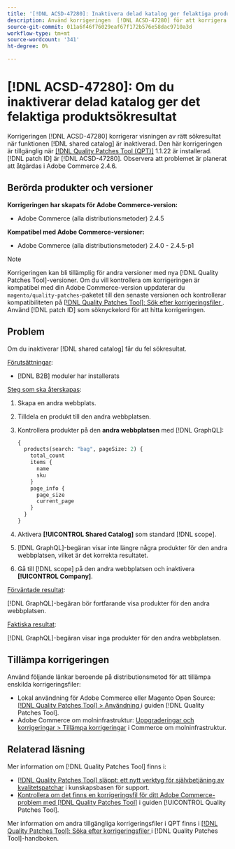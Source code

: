 ```yaml
---
title: '[!DNL ACSD-47280]: Inaktivera delad katalog ger felaktiga produktsökresultat'
description: Använd korrigeringen  [!DNL ACSD-47280] för att korrigera och visa rätt sökresultat när funktionen för delad katalog är inaktiverad.
source-git-commit: 011a6f46f76029eaf67f172b576e58dac9710a3d
workflow-type: tm+mt
source-wordcount: '341'
ht-degree: 0%

---
```


# [!DNL ACSD-47280]: Om du inaktiverar delad katalog ger det felaktiga produktsökresultat

Korrigeringen [!DNL ACSD-47280] korrigerar visningen av rätt sökresultat när funktionen [!DNL shared catalog] är inaktiverad. Den här korrigeringen är tillgänglig när [[!DNL Quality Patches Tool (QPT)]](https://experienceleague.adobe.com/sv/docs/commerce-operations/tools/quality-patches-tool/quality-patches-tool-to-self-serve-quality-patches) 1.1.22 är installerad. [!DNL patch ID] är [!DNL ACSD-47280]. Observera att problemet är planerat att åtgärdas i Adobe Commerce 2.4.6.

## Berörda produkter och versioner

**Korrigeringen har skapats för Adobe Commerce-version:**
* Adobe Commerce (alla distributionsmetoder) 2.4.5

**Kompatibel med Adobe Commerce-versioner:**
* Adobe Commerce (alla distributionsmetoder) 2.4.0 - 2.4.5-p1

>[!NOTE]
>
>Korrigeringen kan bli tillämplig för andra versioner med nya [!DNL Quality Patches Tool]-versioner. Om du vill kontrollera om korrigeringen är kompatibel med din Adobe Commerce-version uppdaterar du `magento/quality-patches`-paketet till den senaste versionen och kontrollerar kompatibiliteten på [[!DNL Quality Patches Tool]: Sök efter korrigeringsfiler ](https://experienceleague.adobe.com/tools/commerce-quality-patches/index.html?lang=sv-SE). Använd [!DNL patch ID] som söknyckelord för att hitta korrigeringen.

## Problem

Om du inaktiverar [!DNL shared catalog] får du fel sökresultat.

<u>Förutsättningar</u>:

* [!DNL B2B] moduler har installerats

<u>Steg som ska återskapas</u>:

1. Skapa en andra webbplats.
1. Tilldela en produkt till den andra webbplatsen.
1. Kontrollera produkter på den **andra webbplatsen** med [!DNL GraphQL]:

   ```GraphQL
   {
     products(search: "bag", pageSize: 2) {
       total_count
       items {
         name
         sku
       }
       page_info {
         page_size
         current_page
       }
     }
   }
   ```

1. Aktivera **[!UICONTROL Shared Catalog]** som standard [!DNL scope].
1. [!DNL GraphQL]-begäran visar inte längre några produkter för den andra webbplatsen, vilket är det korrekta resultatet.
1. Gå till [!DNL scope] på den andra webbplatsen och inaktivera **[!UICONTROL Company]**.

<u>Förväntade resultat</u>:

[!DNL GraphQL]-begäran bör fortfarande visa produkter för den andra webbplatsen.

<u>Faktiska resultat</u>:

[!DNL GraphQL]-begäran visar inga produkter för den andra webbplatsen.

## Tillämpa korrigeringen

Använd följande länkar beroende på distributionsmetod för att tillämpa enskilda korrigeringsfiler:

* Lokal användning för Adobe Commerce eller Magento Open Source: [[!DNL Quality Patches Tool] > Användning ](/help/tools/quality-patches-tool/usage.md) i guiden [!DNL Quality Patches Tool].
* Adobe Commerce om molninfrastruktur: [Uppgraderingar och korrigeringar > Tillämpa korrigeringar](https://experienceleague.adobe.com/docs/commerce-cloud-service/user-guide/develop/upgrade/apply-patches.html?lang=sv-SE) i Commerce om molninfrastruktur.

## Relaterad läsning

Mer information om [!DNL Quality Patches Tool] finns i:

* [[!DNL Quality Patches Tool] släppt: ett nytt verktyg för självbetjäning av kvalitetspatchar](https://experienceleague.adobe.com/sv/docs/commerce-operations/tools/quality-patches-tool/quality-patches-tool-to-self-serve-quality-patches) i kunskapsbasen för support.
* [Kontrollera om det finns en korrigeringsfil för ditt Adobe Commerce-problem med  [!DNL Quality Patches Tool]](/help/tools/quality-patches-tool/patches-available-in-qpt/check-patch-for-magento-issue-with-magento-quality-patches.md) i guiden [!UICONTROL Quality Patches Tool].


Mer information om andra tillgängliga korrigeringsfiler i QPT finns i [[!DNL Quality Patches Tool]: Söka efter korrigeringsfiler ](https://experienceleague.adobe.com/tools/commerce-quality-patches/index.html?lang=sv-SE) i [!DNL Quality Patches Tool]-handboken.
